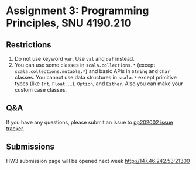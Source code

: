 # Assignment 3: Programming Principles, SNU 4190.210

## Restrictions

1. Do not use keyword `var`. Use `val` and `def` instead.
2. You can use some classes in `scala.collections.*` (except `scala.collections.mutable.*`) and basic APIs in `String` and `Char` classes. You cannot use data structures in `scala.*` except primitive types (like `Int`, `Float`, ...), `Option`, and `Either`. Also you can make your custom case classes.

## Q&A

If you have any questions, please submit an issue to [pp202002 issue tracker](https://github.com/snu-sf-class/pp202002/issues).

## Submissions

HW3 submission page will be opened next week
http://147.46.242.53:21300





